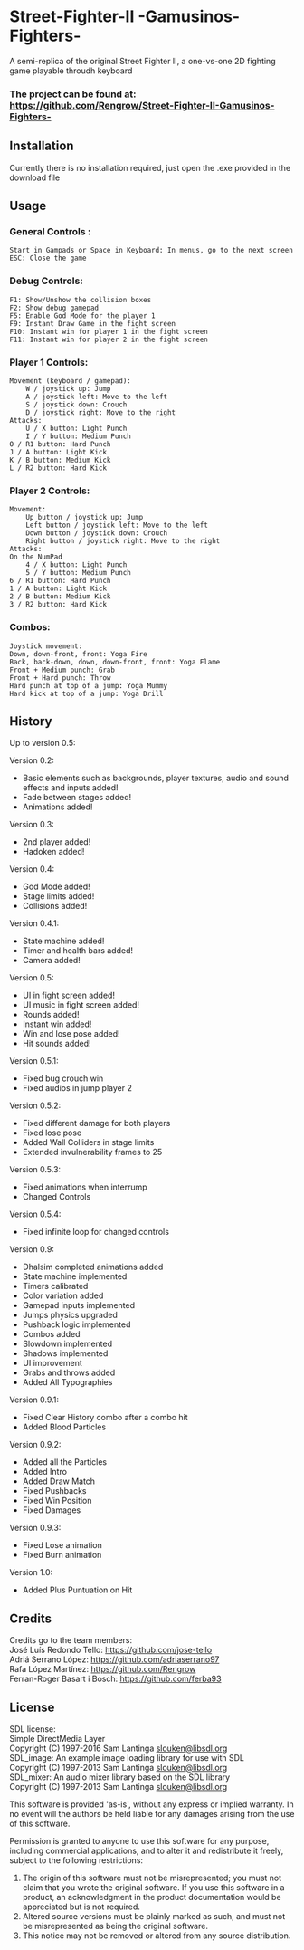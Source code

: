﻿# Street-Fighter-II -Gamusinos-Fighters-

A semi-replica of the original Street Fighter II, a one-vs-one 2D fighting game playable throudh keyboard

### The project can be found at: https://github.com/Rengrow/Street-Fighter-II-Gamusinos-Fighters-

## Installation

Currently there is no installation required, just open the .exe provided in the download file

## Usage

### General Controls :
	Start in Gampads or Space in Keyboard: In menus, go to the next screen
	ESC: Close the game
	
### Debug Controls:<br>
	F1: Show/Unshow the collision boxes
	F2: Show debug gamepad
	F5: Enable God Mode for the player 1
	F9: Instant Draw Game in the fight screen
	F10: Instant win for player 1 in the fight screen
	F11: Instant win for player 2 in the fight screen

### Player 1 Controls: <br>
    Movement (keyboard / gamepad):
        W / joystick up: Jump
        A / joystick left: Move to the left
        S / joystick down: Crouch
        D / joystick right: Move to the right
    Attacks:
        U / X button: Light Punch
        I / Y button: Medium Punch
	O / R1 button: Hard Punch
	J / A button: Light Kick
	K / B button: Medium Kick
	L / R2 button: Hard Kick

### Player 2 Controls:<br> 
    Movement:
        Up button / joystick up: Jump
        Left button / joystick left: Move to the left
        Down button / joystick down: Crouch
        Right button / joystick right: Move to the right
    Attacks:
	On the NumPad
        4 / X button: Light Punch
        5 / Y button: Medium Punch
	6 / R1 button: Hard Punch
	1 / A button: Light Kick
	2 / B button: Medium Kick
	3 / R2 button: Hard Kick

### Combos: <br>
    Joystick movement:
	Down, down-front, front: Yoga Fire
	Back, back-down, down, down-front, front: Yoga Flame
	Front + Medium punch: Grab
	Front + Hard punch: Throw
	Hard punch at top of a jump: Yoga Mummy
	Hard kick at top of a jump: Yoga Drill

## History

Up to version 0.5:

Version 0.2:
- Basic elements such as backgrounds, player textures, audio and sound effects and inputs added!
- Fade between stages added!
- Animations added!

Version 0.3:
- 2nd player added!
- Hadoken added!

Version 0.4:
- God Mode added!
- Stage limits added!
- Collisions added!

Version 0.4.1:
- State machine added!
- Timer and health bars added!
- Camera added!

Version 0.5:
- UI in fight screen added!
- UI music in fight screen added!
- Rounds added!
- Instant win added!
- Win and lose pose added!
- Hit sounds added!

Version 0.5.1:
- Fixed bug crouch win
- Fixed audios in jump player 2

Version 0.5.2:
- Fixed different damage for both players
- Fixed lose pose
- Added Wall Colliders in stage limits
- Extended invulnerability frames to 25

Version 0.5.3:
- Fixed animations when interrump
- Changed Controls

Version 0.5.4:
- Fixed infinite loop for changed controls

Version 0.9:
- Dhalsim completed animations added
- State machine implemented
- Timers calibrated
- Color variation added
- Gamepad inputs implemented
- Jumps physics upgraded
- Pushback logic implemented
- Combos added
- Slowdown implemented
- Shadows implemented
- UI improvement
- Grabs and throws added
- Added All Typographies


Version 0.9.1:
- Fixed Clear History combo after a combo hit
- Added Blood Particles

Version 0.9.2:
- Added all the Particles
- Added Intro
- Added Draw Match
- Fixed Pushbacks
- Fixed Win Position
- Fixed Damages

Version 0.9.3:
- Fixed Lose animation
- Fixed Burn animation

Version 1.0:
- Added Plus Puntuation on Hit

## Credits

Credits go to the team members: <br>
	José Luís Redondo Tello: <https://github.com/jose-tello> <br>
	Adriá Serrano López: <https://github.com/adriaserrano97> <br>
	Rafa López Martínez: <https://github.com/Rengrow> <br>
	Ferran-Roger Basart i Bosch: <https://github.com/ferba93> <br>

## License

SDL license:<br>
Simple DirectMedia Layer<br>
Copyright (C) 1997-2016 Sam Lantinga <slouken@libsdl.org><br>
SDL_image:  An example image loading library for use with SDL<br>
Copyright (C) 1997-2013 Sam Lantinga <slouken@libsdl.org><br>
SDL_mixer:  An audio mixer library based on the SDL library<br>
Copyright (C) 1997-2013 Sam Lantinga <slouken@libsdl.org><br>

  
This software is provided 'as-is', without any express or implied
warranty.  In no event will the authors be held liable for any damages
arising from the use of this software.

Permission is granted to anyone to use this software for any purpose,
including commercial applications, and to alter it and redistribute it
freely, subject to the following restrictions:
  
1. The origin of this software must not be misrepresented; you must not
   claim that you wrote the original software. If you use this software
   in a product, an acknowledgment in the product documentation would be
   appreciated but is not required. 
2. Altered source versions must be plainly marked as such, and must not be
   misrepresented as being the original software.
3. This notice may not be removed or altered from any source distribution.




